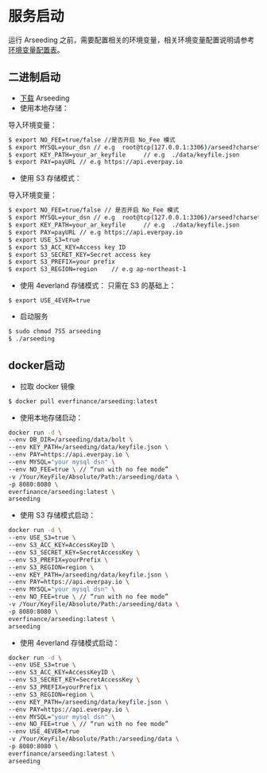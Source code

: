 
# 服务启动

运行 Arseeding 之前，需要配置相关的环境变量，相关环境变量配置说明请参考[环境变量配置表](2.config.md)。


## 二进制启动

- [下载](https://github.com/everFinance/arseeding/releases) Arseeding
- 使用本地存储：

导入环境变量：
```Bash
$ export NO_FEE=true/false //是否开启 No_Fee 模式
$ export MYSQL=your_dsn // e.g  root@tcp(127.0.0.1:3306)/arseed?charset=utf8mb4&parseTime=True&loc=Local
$ export KEY_PATH=your_ar_keyfile     // e.g  ./data/keyfile.json
$ export PAY=payURL // e.g https://api.everpay.io
```

- 使用 S3 存储模式：

导入环境变量：
```bash
$ export NO_FEE=true/false // 是否开启 No_Fee 模式
$ export MYSQL=your_dsn // e.g  root@tcp(127.0.0.1:3306)/arseed?charset=utf8mb4&parseTime=True&loc=Local
$ export KEY_PATH=your_ar_keyfile     // e.g  ./data/keyfile.json
$ export PAY=payURL // e.g https://api.everpay.io
$ export USE_S3=true
$ export S3_ACC_KEY=Access key ID
$ export S3_SECRET_KEY=Secret access key
$ export S3_PREFIX=your prefix
$ export S3_REGION=region    // e.g ap-northeast-1
```
- 使用 4everland 存储模式：
只需在 S3 的基础上：
```
$ export USE_4EVER=true
```

- 启动服务
```bash
$ sudo chmod 755 arseeding
$ ./arseeding
```


## docker启动

- 拉取 docker 镜像
```Bash
$ docker pull everfinance/arseeding:latest
```

- 使用本地存储启动：
```Bash
docker run -d \
--env DB_DIR=/arseeding/data/bolt \
--env KEY_PATH=/arseeding/data/keyfile.json \
--env PAY=https://api.everpay.io \
--env MYSQL="your mysql dsn" \
--env NO_FEE=true \ // “run with no fee mode”
-v /Your/KeyFile/Absolute/Path:/arseeding/data \
-p 8080:8080 \
everfinance/arseeding:latest \
arseeding
```
- 使用 S3 存储模式启动：
```Bash
docker run -d \
--env USE_S3=true \
--env S3_ACC_KEY=AccessKeyID \
--env S3_SECRET_KEY=SecretAccessKey \
--env S3_PREFIX=yourPrefix \
--env S3_REGION=region \
--env KEY_PATH=/arseeding/data/keyfile.json \
--env PAY=https://api.everpay.io \
--env MYSQL="your mysql dsn" \
--env NO_FEE=true \ // “run with no fee mode”
-v /Your/KeyFile/Absolute/Path:/arseeding/data \
-p 8080:8080 \
everfinance/arseeding:latest \
arseeding
```

- 使用 4everland 存储模式启动：
```Bash
docker run -d \
--env USE_S3=true \
--env S3_ACC_KEY=AccessKeyID \
--env S3_SECRET_KEY=SecretAccessKey \
--env S3_PREFIX=yourPrefix \
--env S3_REGION=region \
--env KEY_PATH=/arseeding/data/keyfile.json \
--env PAY=https://api.everpay.io \
--env MYSQL="your mysql dsn" \
--env NO_FEE=true \ // “run with no fee mode”
--env USE_4EVER=true
-v /Your/KeyFile/Absolute/Path:/arseeding/data \
-p 8080:8080 \
everfinance/arseeding:latest \
arseeding
```

